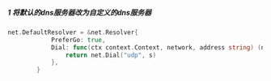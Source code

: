 ##### 1 将默认的dns服务器改为自定义的dns服务器   
``` go
net.DefaultResolver = &net.Resolver{
			PreferGo: true,
			Dial: func(ctx context.Context, network, address string) (net.Conn, error) {
				return net.Dial("udp", s)
			},
		}
```
